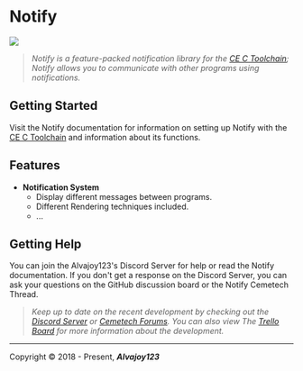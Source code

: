 # Notify

![](https://i.imgur.com/o3FJeGx.png)

> *Notify is a feature-packed notification library for the [CE C Toolchain](https://github.com/CE-Programming/toolchain); Notify allows you to communicate with other programs using notifications.*

## Getting Started
Visit the Notify documentation for information on setting up Notify with the [CE C Toolchain](https://github.com/CE-Programming/toolchain) and information about its functions.

## Features
- **Notification System**
  - Display different messages between programs.
  - Different Rendering techniques included.  
  - ...

## Getting Help
You can join the Alvajoy123's Discord Server for help or read the Notify documentation.
If you don't get a response on the Discord Server, you can ask your questions on the GitHub discussion board or the Notify Cemetech Thread.

> *Keep up to date on the recent development by checking out the [Discord Server](https://discord.gg/xyUZgnD4UJ "New Discord Server") or [Cemetech Forums](https://www.cemetech.net/forum/viewtopic.php?t=15070 "Cemetech Forums"). You can also view The [Trello Board](https://trello.com/b/eYALDr4Q/xenon-development-c "Trello Board") for more information about the development.*


------------
 Copyright &copy; 2018 - Present, ***Alvajoy123***
